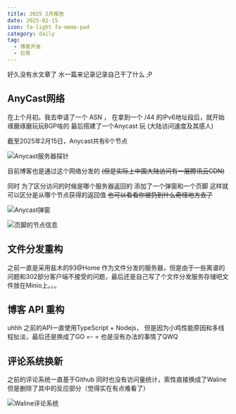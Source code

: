 ```yaml
---
title: 2025 2月报告 
date: 2025-02-15
icon: fa-light fa-memo-pad
category: daily
tag:
  - 博客开发
  - 日常
---
```


好久没有水文章了 水一篇来记录记录自己干了什么 ;P

## AnyCast网络

在上个月初。我去申请了一个 ASN ， 在拿到一个 /44 的IPv6地址段后，就开始琢磨琢磨玩玩BGP啥的 最后搭建了一个Anycast 玩 (大陆访问速度及其感人)

截至2025年2月15日，Anycast共有6个节点

![Anycast服务器探针](https://s3.pysio.online/cdn-cgi/image/f=avif,onerror=redirect,slow-connection-quality=50/https://s3.pysio.online/pysioimages/20250215075819.png)

目前博客也是通过这个网络分发的 ~~(但是实际上中国大陆访问有一层腾讯云CDN)~~ 

同时 为了区分访问的时候是哪个服务器返回的 添加了一个弹窗和一个页脚 这样就可以区分是从哪个节点获得的返回值 ~~也可以看看你被扔到什么奇怪地方去了~~

![Anycast弹窗](https://s3.pysio.online/cdn-cgi/image/f=avif,onerror=redirect,slow-connection-quality=50/https://s3.pysio.online/pysioimages/20250215080711.png)

![页脚的节点信息](https://s3.pysio.online/cdn-cgi/image/f=avif,onerror=redirect,slow-connection-quality=50/https://s3.pysio.online/pysioimages/20250215080736.png)

## 文件分发重构

之前一直是采用盐木的93@Home 作为文件分发的服务器，但是由于一些离谱的问题和302部分客户端不接受的问题，最后还是自己写了个文件分发服务存储吧文件放在Minio上。。。

## 博客 API 重构

uhhh 之前的API一直使用TypeScript + Nodejs， 但是因为小鸡性能原因和多线程扯淡，最后还是换成了GO =- = 也是没有办法的事情了QWQ

## 评论系统换新

之前的评论系统一直基于Github 同时也没有访问量统计，索性直接换成了Waline 但是删除了其中的反应部分（觉得实在有点难看了）

![Waline评论系统](https://s3.pysio.online/cdn-cgi/image/f=avif,onerror=redirect,slow-connection-quality=50/https://s3.pysio.online/pysioimages/20250215080441.png)